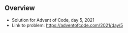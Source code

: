 ## Overview
   * Solution for Advent of Code, day 5, 2021
   * Link to problem: https://adventofcode.com/2021/day/5
